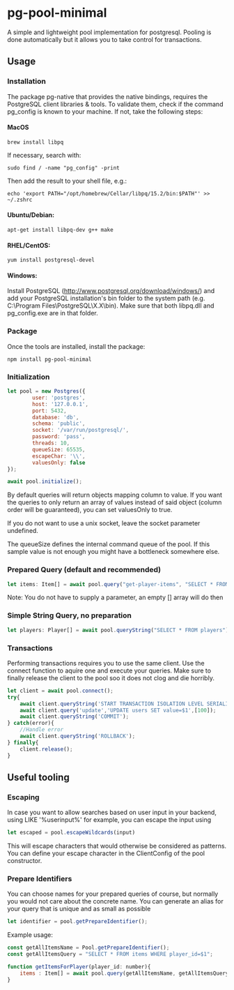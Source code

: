# pg-pool-minimal
A simple and lightweight pool implementation for postgresql.
Pooling is done automatically but it allows you to take control for transactions.

## Usage

### Installation

The package pg-native that provides the native bindings, requires the PostgreSQL client libraries & tools. To validate them, check if the command pg_config is known to your machine. If not, take the following steps:

#### MacOS
```
brew install libpq
```

If necessary, search with:
```
sudo find / -name "pg_config" -print
```

Then add the result to your shell file, e.g.:
```
echo 'export PATH="/opt/homebrew/Cellar/libpq/15.2/bin:$PATH"' >> ~/.zshrc
```

#### Ubuntu/Debian:
```
apt-get install libpq-dev g++ make
```

#### RHEL/CentOS:
```
yum install postgresql-devel
```

#### Windows:
Install PostgreSQL (http://www.postgresql.org/download/windows/) and add your PostgreSQL installation's bin folder to the system path (e.g. C:\Program Files\PostgreSQL\X.X\bin). Make sure that both libpq.dll and pg_config.exe are in that folder.



### Package

Once the tools are installed, install the package:
```
npm install pg-pool-minimal
```

### Initialization
```javascript
let pool = new Postgres({
        user: 'postgres',
        host: '127.0.0.1',
        port: 5432,
        database: 'db',
        schema: 'public',
        socket: '/var/run/postgresql/', 
        password: 'pass',
        threads: 10,
        queueSize: 65535,
        escapeChar: '\\',
        valuesOnly: false
});

await pool.initialize();
```

By default queries will return objects mapping column to value. If you want the queries to only return an array of values instead of said object (column order will be guaranteed), you can set valuesOnly to true.

If you do not want to use a unix socket, leave the socket parameter undefined.

The queueSize defines the internal command queue of the pool.
If this sample value is not enough you might have a bottleneck somewhere else.

### Prepared Query (default and recommended)
```javascript
let items: Item[] = await pool.query("get-player-items", "SELECT * FROM items WHERE player_id=$1", [player_id]);
```
Note: You do not have to supply a parameter, an empty [] array will do then

### Simple String Query, no preparation
```javascript
let players: Player[] = await pool.queryString("SELECT * FROM players");
```

### Transactions

Performing transactions requires you to use the same client.
Use the connect function to aquire one and execute your queries.
Make sure to finally release the client to the pool soo it does not clog and die horribly.

```javascript
let client = await pool.connect();
try{
    await client.queryString('START TRANSACTION ISOLATION LEVEL SERIALIZABLE;');
    await client.query('update','UPDATE users SET value=$1',[100]);
    await client.queryString('COMMIT');
} catch(error){
    //Handle error
    await client.queryString('ROLLBACK');
} finally{
    client.release();
}
```

## Useful tooling

### Escaping
In case you want to allow searches based on user input in your backend, using LIKE '%userinput%' for example,
you can escape the input using
```javascript
let escaped = pool.escapeWildcards(input)
```
This will escape characters that would otherwise be considered as patterns.
You can define your escape character in the ClientConfig of the pool constructor.

### Prepare Identifiers
You can choose names for your prepared queries of course, but normally you would not care about the concrete name.
You can generate an alias for your query that is unique and as small as possible

```javascript
let identifier = pool.getPrepareIdentifier();
```

Example usage:
```javascript
const getAllItemsName = Pool.getPrepareIdentifier();
const getAllItemsQuery = "SELECT * FROM items WHERE player_id=$1";

function getItemsForPlayer(player_id: number){
    items : Item[] = await pool.query(getAllItemsName, getAllItemsQuery, [player_id]);
}
```


